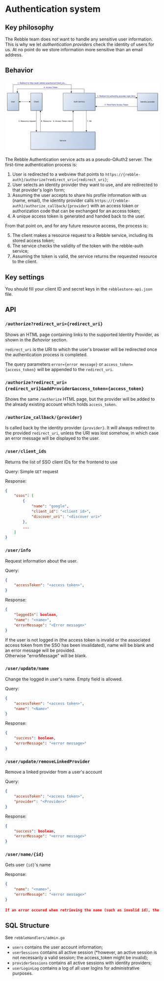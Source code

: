 Authentication system
=====================

Key philosophy
--------------

The Rebble team does *not* want to handle any sensitive user information. This is why we let *authentication providers* check the identity of users for us. At no point do we store information more sensitive than an email address.

Behavior
--------

![Authentication diagram](authentication-scheme.png)

The Rebble Authentication service acts as a pseudo-OAuth2 server. The first-time authentication process is:

1. User is redirected to a webview that points to `https://{rebble-auth}/authorize?redirect_uri={redirect_uri}`;
2. User selects an identity provider they want to use, and are redirected to that provider's login form;
3. Assuming the user accepts to share his profile information with us (name, email), the identity provider calls `https://{rebble-auth}/authorize_callback/{provider}` with an access token or authorization code that can be exchanged for an access token;
4. A unique access token is generated and handed back to the user.

From that point on, and for any future resource access, the process is:

5. The client makes a resource request to a Rebble service, including its stored access token;
6. The service checks the validity of the token with the rebble-auth service;
7. Assuming the token is valid, the service returns the requested resource to the client.

Key settings
------------

You should fill your client ID and secret keys in the `rebblestore-api.json` file.

API
---

### `/authorize?redirect_uri={redirect_uri}`

Shows an HTML page containing links to the supported Identity Provider, as shown in the *Behavior* section.

`redirect_uri` is the URI to which the user's browser will be redirected once the authentication process is completed.

The query parameters `error={error message}` or `access_token={access_token}` will be appended to the `redirect_uri`.

### `/authorize?redirect_uri={redirect_uri}&addProvider&access_token={access_token}`

Shows the same `/authorize` HTML page, but the provider will be added to the already existing account which holds `access_token`.

### `/authorize_callback/{provider}`

Is called back by the identity provider `{provider}`. It will always redirect to the provided `redirect_uri`, unless the URI was lost somehow, in which case an error message will be displayed to the user.

### `/user/client_ids`

Returns the list of SSO client IDs for the frontend to use

Query: Simple `GET` request

Response:
```JSON
{
    "ssos": [
        {
            "name": "google",
            "client_id": "<client id>",
            "discover_uri": "<discover uri>"
        },
        ...
    ]
}
```

### `/user/info`

Request information about the user.

Query:
```JSON
{
    "accessToken": "<access token>",
}
```

Response:
```JSON
{
    "loggedIn": boolean,
    "name": "<name>",
    "errorMessage": "<Error message>"
}
```
If the user is not logged in (the access token is invalid or the associated access token from the SSO has been invalidated), name will be blank and an error message will be provided.  
Otherwise "errorMessage" will be blank.

### `/user/update/name`

Change the logged in user's name. Empty field is allowed.

Query:
```JSON
{
    "accessToken": "<access token>",
    "name": "<Name>"
}
```

Response:
```JSON
{
	"success": boolean,
	"errorMessage": "<error message>"
}
```

### `/user/update/removeLinkedProvider`

Remove a linked provider from a user's account

Query:
```JSON
{
    "accessToken": "<access token>",
    "provider": "<Provider>"
}
```

Response:
```JSON
{
	"success": boolean,
	"errorMessage": "<error message>"
}
```

### `/user/name/{id}`

Gets user `{id}`'s name

Response:
```JSON
{
    "name": "<name>",
    "errorMessage": "<error message>"
}

If an error occured when retrieving the name (such as invalid id), the name will be blank and the error message will be set accordingly.
```

SQL Structure
-------------

See `rebbleHandlers/admin.go`

* `users` contains the user account information;
* `userSessions` contains all active session (*however, an active session is not necessarily a valid session; the access_token might be invalid);
* `providerSessions` contains all active sessions with identity providers;
* `userLoginLog` contains a log of all user logins for administrative purposes.